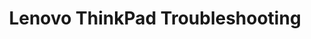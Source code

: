 ---
lang: es
layout: doc
redirect_from:
- /es/doc/thinkpad_x201/
- /es/doc/Lenovo450Tinkering/
- /es/doc/thinkpad-troubleshooting/
- /es/doc/lenovo450-tinkering/
- /es/wiki/Thinkpad_X201/
- /es/doc/Thinkpad_X201/
- /es/wiki/Lenovo450Tinkering/
redirect_to: https://github.com/Qubes-Community/Contents/blob/master/docs/troubleshooting/thinkpad-troubleshooting.md
ref: 95
title: Lenovo ThinkPad Troubleshooting
---